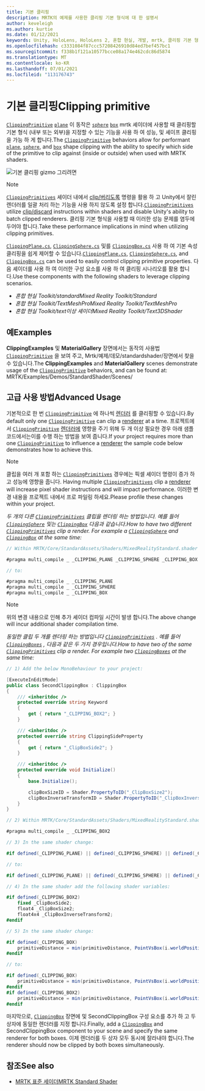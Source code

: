 ```yaml
---
title: 기본 클리핑
description: MRTK의 예제를 사용한 클리핑 기본 형식에 대 한 설명서
author: keveleigh
ms.author: kurtie
ms.date: 01/12/2021
keywords: Unity, HoloLens, HoloLens 2, 혼합 현실, 개발, mrtk, 클리핑 기본 형식,
ms.openlocfilehash: c3331084f87ccc57208426910d84ed7bef457bc1
ms.sourcegitcommit: f338b1f121a10577bcce08a174e462cdc86d5874
ms.translationtype: MT
ms.contentlocale: ko-KR
ms.lasthandoff: 07/01/2021
ms.locfileid: "113176743"
---
```

# <a name="clipping-primitive"></a><span data-ttu-id="19b51-104">기본 클리핑</span><span class="sxs-lookup"><span data-stu-id="19b51-104">Clipping primitive</span></span>

<span data-ttu-id="19b51-105">[`ClippingPrimitive`](xref:Microsoft.MixedReality.Toolkit.Utilities.ClippingPrimitive) [`plane`](xref:Microsoft.MixedReality.Toolkit.Utilities.ClippingPlane) 이 동작은 [`sphere`](xref:Microsoft.MixedReality.Toolkit.Utilities.ClippingSphere) [`box`](xref:Microsoft.MixedReality.Toolkit.Utilities.ClippingBox) mrtk 셰이더에 사용할 때 클리핑할 기본 형식 (내부 또는 외부)을 지정할 수 있는 기능을 사용 하 여 성능, 및 셰이프 클리핑을 가능 하 게 합니다.</span><span class="sxs-lookup"><span data-stu-id="19b51-105">The [`ClippingPrimitive`](xref:Microsoft.MixedReality.Toolkit.Utilities.ClippingPrimitive) behaviors allow for performant [`plane`](xref:Microsoft.MixedReality.Toolkit.Utilities.ClippingPlane), [`sphere`](xref:Microsoft.MixedReality.Toolkit.Utilities.ClippingSphere), and [`box`](xref:Microsoft.MixedReality.Toolkit.Utilities.ClippingBox) shape clipping with the ability to specify which side of the primitive to clip against (inside or outside) when used with MRTK shaders.</span></span>

![기본 클리핑 gizmo 그리려면](../images/mrtk-standard-shader/MRTK_PrimitiveClippingGizmos.gif)

> [!NOTE]
> <span data-ttu-id="19b51-107">[`ClippingPrimitives`](xref:Microsoft.MixedReality.Toolkit.Utilities.ClippingPrimitive) 셰이더 내에서 [clip/버리도록](https://developer.download.nvidia.com/cg/clip.html) 명령을 활용 하 고 Unity에서 잘린 렌더러를 일괄 처리 하는 기능을 사용 하지 않도록 설정 합니다.</span><span class="sxs-lookup"><span data-stu-id="19b51-107">[`ClippingPrimitives`](xref:Microsoft.MixedReality.Toolkit.Utilities.ClippingPrimitive) utilize [clip/discard](https://developer.download.nvidia.com/cg/clip.html) instructions within shaders and disable Unity's ability to batch clipped renderers.</span></span> <span data-ttu-id="19b51-108">클리핑 기본 형식을 사용할 때 이러한 성능 문제를 염두에 두어야 합니다.</span><span class="sxs-lookup"><span data-stu-id="19b51-108">Take these performance implications in mind when utilizing clipping primitives.</span></span>

<span data-ttu-id="19b51-109">[`ClippingPlane.cs`](xref:Microsoft.MixedReality.Toolkit.Utilities.ClippingPlane), [`ClippingSphere.cs`](xref:Microsoft.MixedReality.Toolkit.Utilities.ClippingSphere) 및를 [`ClippingBox.cs`](xref:Microsoft.MixedReality.Toolkit.Utilities.ClippingBox) 사용 하 여 기본 속성 클리핑을 쉽게 제어할 수 있습니다.</span><span class="sxs-lookup"><span data-stu-id="19b51-109">[`ClippingPlane.cs`](xref:Microsoft.MixedReality.Toolkit.Utilities.ClippingPlane), [`ClippingSphere.cs`](xref:Microsoft.MixedReality.Toolkit.Utilities.ClippingSphere), and [`ClippingBox.cs`](xref:Microsoft.MixedReality.Toolkit.Utilities.ClippingBox) can be used to easily control clipping primitive properties.</span></span> <span data-ttu-id="19b51-110">다음 셰이더를 사용 하 여 이러한 구성 요소를 사용 하 여 클리핑 시나리오를 활용 합니다.</span><span class="sxs-lookup"><span data-stu-id="19b51-110">Use these components with the following shaders to leverage clipping scenarios.</span></span>

- <span data-ttu-id="19b51-111">*혼합 현실 Toolkit/standard*</span><span class="sxs-lookup"><span data-stu-id="19b51-111">*Mixed Reality Toolkit/Standard*</span></span>
- <span data-ttu-id="19b51-112">*혼합 현실 Toolkit/TextMeshPro*</span><span class="sxs-lookup"><span data-stu-id="19b51-112">*Mixed Reality Toolkit/TextMeshPro*</span></span>
- <span data-ttu-id="19b51-113">*혼합 현실 Toolkit/text이상 셰이더*</span><span class="sxs-lookup"><span data-stu-id="19b51-113">*Mixed Reality Toolkit/Text3DShader*</span></span>

## <a name="examples"></a><span data-ttu-id="19b51-114">예</span><span class="sxs-lookup"><span data-stu-id="19b51-114">Examples</span></span>

<span data-ttu-id="19b51-115">**ClippingExamples** 및 **MaterialGallery** 장면에서는 동작의 사용법 [`ClippingPrimitive`](xref:Microsoft.MixedReality.Toolkit.Utilities.ClippingPrimitive) 을 보여 주고, Mrtk/예제/데모/standardshader/장면에서 찾을 수 있습니다.</span><span class="sxs-lookup"><span data-stu-id="19b51-115">The **ClippingExamples** and **MaterialGallery** scenes demonstrate usage of the [`ClippingPrimitive`](xref:Microsoft.MixedReality.Toolkit.Utilities.ClippingPrimitive) behaviors, and can be found at: MRTK/Examples/Demos/StandardShader/Scenes/</span></span>

## <a name="advanced-usage"></a><span data-ttu-id="19b51-116">고급 사용 방법</span><span class="sxs-lookup"><span data-stu-id="19b51-116">Advanced Usage</span></span>

<span data-ttu-id="19b51-117">기본적으로 한 번 [`ClippingPrimitive`](xref:Microsoft.MixedReality.Toolkit.Utilities.ClippingPrimitive) 에 하나씩 [렌더러](https://docs.unity3d.com/ScriptReference/Renderer.html) 를 클리핑할 수 있습니다.</span><span class="sxs-lookup"><span data-stu-id="19b51-117">By default only one [`ClippingPrimitive`](xref:Microsoft.MixedReality.Toolkit.Utilities.ClippingPrimitive) can clip a [renderer](https://docs.unity3d.com/ScriptReference/Renderer.html) at a time.</span></span> <span data-ttu-id="19b51-118">프로젝트에서 [`ClippingPrimitive`](xref:Microsoft.MixedReality.Toolkit.Utilities.ClippingPrimitive) [렌더러에](https://docs.unity3d.com/ScriptReference/Renderer.html)  영향을 주기 위해 두 개 이상 필요한 경우 아래 샘플 코드에서는이를 수행 하는 방법을 보여 줍니다.</span><span class="sxs-lookup"><span data-stu-id="19b51-118">If your project requires more than one [`ClippingPrimitive`](xref:Microsoft.MixedReality.Toolkit.Utilities.ClippingPrimitive) to influence a [renderer](https://docs.unity3d.com/ScriptReference/Renderer.html)  the sample code below demonstrates how to achieve this.</span></span>

> [!NOTE]
> <span data-ttu-id="19b51-119">클립을 여러 개 포함 하는 [`ClippingPrimitives`](xref:Microsoft.MixedReality.Toolkit.Utilities.ClippingPrimitive) 경우에는 픽셀 셰이더 명령이 증가 하 고 성능에 영향을 줍니다. [](https://docs.unity3d.com/ScriptReference/Renderer.html)</span><span class="sxs-lookup"><span data-stu-id="19b51-119">Having multiple [`ClippingPrimitives`](xref:Microsoft.MixedReality.Toolkit.Utilities.ClippingPrimitive) clip a [renderer](https://docs.unity3d.com/ScriptReference/Renderer.html) will increase pixel shader instructions and will impact performance.</span></span> <span data-ttu-id="19b51-120">이러한 변경 내용을 프로젝트 내에서 프로 파일링 하세요.</span><span class="sxs-lookup"><span data-stu-id="19b51-120">Please profile these changes within your project.</span></span>

<span data-ttu-id="19b51-121">*두 개의 다른 [`ClippingPrimitives`](xref:Microsoft.MixedReality.Toolkit.Utilities.ClippingPrimitive) 클립을 렌더링 하는 방법입니다. 예를 들어 [`ClippingSphere`](xref:Microsoft.MixedReality.Toolkit.Utilities.ClippingSphere) 및는 [`ClippingBox`](xref:Microsoft.MixedReality.Toolkit.Utilities.ClippingBox) 다음과 같습니다.*</span><span class="sxs-lookup"><span data-stu-id="19b51-121">*How to have two different [`ClippingPrimitives`](xref:Microsoft.MixedReality.Toolkit.Utilities.ClippingPrimitive) clip a render. For example a [`ClippingSphere`](xref:Microsoft.MixedReality.Toolkit.Utilities.ClippingSphere) and [`ClippingBox`](xref:Microsoft.MixedReality.Toolkit.Utilities.ClippingBox) at the same time:*</span></span>

```C#
// Within MRTK/Core/StandardAssets/Shaders/MixedRealityStandard.shader (or another MRTK shader) change:

#pragma multi_compile _ _CLIPPING_PLANE _CLIPPING_SPHERE _CLIPPING_BOX

// to:

#pragma multi_compile _ _CLIPPING_PLANE
#pragma multi_compile _ _CLIPPING_SPHERE
#pragma multi_compile _ _CLIPPING_BOX
```

> [!NOTE]
> <span data-ttu-id="19b51-122">위의 변경 내용으로 인해 추가 셰이더 컴파일 시간이 발생 합니다.</span><span class="sxs-lookup"><span data-stu-id="19b51-122">The above change will incur additional shader compilation time.</span></span>

<span data-ttu-id="19b51-123">*동일한 클립 두 개를 렌더링 하는 방법입니다 [`ClippingPrimitives`](xref:Microsoft.MixedReality.Toolkit.Utilities.ClippingPrimitive) . 예를 들어 [`ClippingBoxes`](xref:Microsoft.MixedReality.Toolkit.Utilities.ClippingBox) , 다음과 같은 두 가지 경우입니다.*</span><span class="sxs-lookup"><span data-stu-id="19b51-123">*How to have two of the same [`ClippingPrimitives`](xref:Microsoft.MixedReality.Toolkit.Utilities.ClippingPrimitive) clip a render. For example two [`ClippingBoxes`](xref:Microsoft.MixedReality.Toolkit.Utilities.ClippingBox) at the same time:*</span></span>

```C#
// 1) Add the below MonoBehaviour to your project:

[ExecuteInEditMode]
public class SecondClippingBox : ClippingBox
{
    /// <inheritdoc />
    protected override string Keyword
    {
        get { return "_CLIPPING_BOX2"; }
    }

    /// <inheritdoc />
    protected override string ClippingSideProperty
    {
        get { return "_ClipBoxSide2"; }
    }

    /// <inheritdoc />
    protected override void Initialize()
    {
        base.Initialize();

        clipBoxSizeID = Shader.PropertyToID("_ClipBoxSize2");
        clipBoxInverseTransformID = Shader.PropertyToID("_ClipBoxInverseTransform2");
    }
}

// 2) Within MRTK/Core/StandardAssets/Shaders/MixedRealityStandard.shader (or another MRTK shader) add the following multi_compile pragma:

#pragma multi_compile _ _CLIPPING_BOX2

// 3) In the same shader change:

#if defined(_CLIPPING_PLANE) || defined(_CLIPPING_SPHERE) || defined(_CLIPPING_BOX)

// to:

#if defined(_CLIPPING_PLANE) || defined(_CLIPPING_SPHERE) || defined(_CLIPPING_BOX) || defined(_CLIPPING_BOX2)

// 4) In the same shader add the following shader variables:

#if defined(_CLIPPING_BOX2)
    fixed _ClipBoxSide2;
    float4 _ClipBoxSize2;
    float4x4 _ClipBoxInverseTransform2;
#endif

// 5) In the same shader change:

#if defined(_CLIPPING_BOX)
    primitiveDistance = min(primitiveDistance, PointVsBox(i.worldPosition.xyz, _ClipBoxSize.xyz, _ClipBoxInverseTransform) * _ClipBoxSide);
#endif

// to:

#if defined(_CLIPPING_BOX)
    primitiveDistance = min(primitiveDistance, PointVsBox(i.worldPosition.xyz, _ClipBoxSize.xyz, _ClipBoxInverseTransform) * _ClipBoxSide);
#endif
#if defined(_CLIPPING_BOX2)
    primitiveDistance = min(primitiveDistance, PointVsBox(i.worldPosition.xyz, _ClipBoxSize2.xyz, _ClipBoxInverseTransform2) * _ClipBoxSide2);
#endif
```

<span data-ttu-id="19b51-124">마지막으로, [`ClippingBox`](xref:Microsoft.MixedReality.Toolkit.Utilities.ClippingBox) 장면에 및 SecondClippingBox 구성 요소를 추가 하 고 두 상자에 동일한 렌더러를 지정 합니다.</span><span class="sxs-lookup"><span data-stu-id="19b51-124">Finally, add a [`ClippingBox`](xref:Microsoft.MixedReality.Toolkit.Utilities.ClippingBox) and SecondClippingBox component to your scene and specify the same renderer for both boxes.</span></span> <span data-ttu-id="19b51-125">이제 렌더러를 두 상자 모두 동시에 잘라내야 합니다.</span><span class="sxs-lookup"><span data-stu-id="19b51-125">The renderer should now be clipped by both boxes simultaneously.</span></span>

## <a name="see-also"></a><span data-ttu-id="19b51-126">참조</span><span class="sxs-lookup"><span data-stu-id="19b51-126">See also</span></span>

- [<span data-ttu-id="19b51-127">MRTK 표준 세이더</span><span class="sxs-lookup"><span data-stu-id="19b51-127">MRTK Standard Shader</span></span>](mrtk-standard-shader.md)
